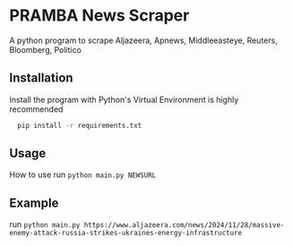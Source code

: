 
# PRAMBA News Scraper

A python program to scrape Aljazeera, Apnews, Middleeasteye, Reuters, Bloomberg, Politico


## Installation

Install the program with Python's Virtual Environment is highly recommended 

```bash
  pip install -r requirements.txt
```
    
## Usage

How to use
run `python main.py NEWSURL`

## Example
run `python main.py https://www.aljazeera.com/news/2024/11/28/massive-enemy-attack-russia-strikes-ukraines-energy-infrastructure`